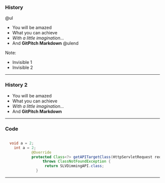 ### History

@ul
- You will be amazed
- What you can achieve
- *With a little imagination...*
- And **GitPitch Markdown**
@ulend

Note:

- Invisible 1
- Invisible 2

---

### History 2

- You will be amazed
- What you can achieve
- *With a little imagination...*
- And **GitPitch Markdown**


---

### Code

```java

  void a = 2;
    int a = 2;
            @Override
            protected Class<?> getAPITargetClass(HttpServletRequest request) 
                 throws ClassNotFoundException {
                  return SLVDimmingAPI.class;
              } 

```

---




